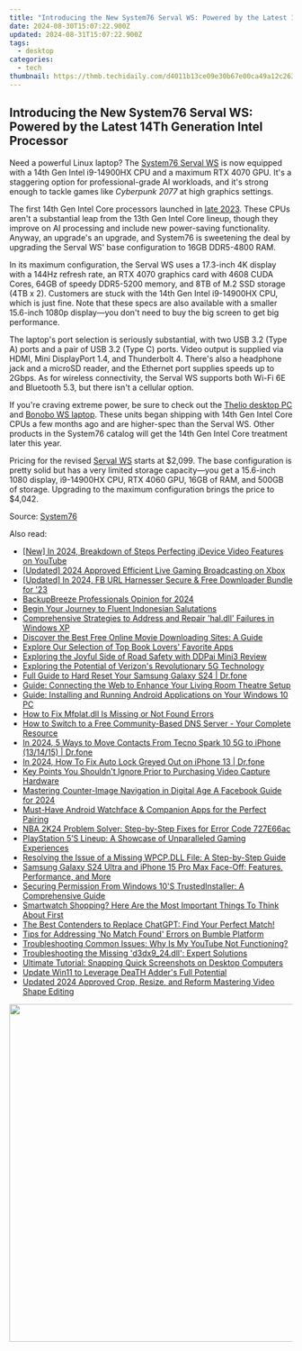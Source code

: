 ```yaml
---
title: "Introducing the New System76 Serval WS: Powered by the Latest 14Th Generation Intel Processor"
date: 2024-08-30T15:07:22.900Z
updated: 2024-08-31T15:07:22.900Z
tags:
  - desktop
categories:
  - tech
thumbnail: https://thmb.techidaily.com/d4011b13ce09e30b67e00ca49a12c263fc568d55d53da9d960e8b4889ca636b6.jpg
---
```


## Introducing the New System76 Serval WS: Powered by the Latest 14Th Generation Intel Processor

Need a powerful Linux laptop? The [System76 Serval WS](https://system76.com/laptops/serval) is now equipped with a 14th Gen Intel i9-14900HX CPU and a maximum RTX 4070 GPU. It's a staggering option for professional-grade AI workloads, and it's strong enough to tackle games like _Cyberpunk 2077_ at high graphics settings.

 The first 14th Gen Intel Core processors launched in [late 2023](https://youtube-web.techidaily.com/xplore-top-12-gear-best-on-the-go-flip-screen-cameras-for-2024/). These CPUs aren't a substantial leap from the 13th Gen Intel Core lineup, though they improve on AI processing and include new power-saving functionality. Anyway, an upgrade's an upgrade, and System76 is sweetening the deal by upgrading the Serval WS' base configuration to 16GB DDR5-4800 RAM.

 In its maximum configuration, the Serval WS uses a 17.3-inch 4K display with a 144Hz refresh rate, an RTX 4070 graphics card with 4608 CUDA Cores, 64GB of speedy DDR5-5200 memory, and 8TB of M.2 SSD storage (4TB x 2). Customers are stuck with the 14th Gen Intel i9-14900HX CPU, which is just fine. Note that these specs are also available with a smaller 15.6-inch 1080p display—you don't need to buy the big screen to get big performance.

 The laptop's port selection is seriously substantial, with two USB 3.2 (Type A) ports and a pair of USB 3.2 (Type C) ports. Video output is supplied via HDMI, Mini DisplayPort 1.4, and Thunderbolt 4\. There's also a headphone jack and a microSD reader, and the Ethernet port supplies speeds up to 2Gbps. As for wireless connectivity, the Serval WS supports both Wi-Fi 6E and Bluetooth 5.3, but there isn't a cellular option.

 If you're craving extreme power, be sure to check out the [Thelio desktop PC](https://sim-unlock.techidaily.com/three-ways-to-sim-unlock-oppo-a78-5g-by-drfone-android/) and [Bonobo WS laptop](https://system76.com/laptops/bonobo). These units began shipping with 14th Gen Intel Core CPUs a few months ago and are higher-spec than the Serval WS. Other products in the System76 catalog will get the 14th Gen Intel Core treatment later this year.

 Pricing for the revised [Serval WS](https://system76.com/laptops/serval) starts at $2,099\. The base configuration is pretty solid but has a very limited storage capacity—you get a 15.6-inch 1080 display, i9-14900HX CPU, RTX 4060 GPU, 16GB of RAM, and 500GB of storage. Upgrading to the maximum configuration brings the price to $4,042.

 Source: [System76](https://blog.system76.com/post/system76-releases-powerful-serval-ws-laptop)

<ins class="adsbygoogle"
     style="display:block"
     data-ad-format="autorelaxed"
     data-ad-client="ca-pub-7571918770474297"
     data-ad-slot="1223367746"></ins>



<ins class="adsbygoogle"
     style="display:block"
     data-ad-client="ca-pub-7571918770474297"
     data-ad-slot="8358498916"
     data-ad-format="auto"
     data-full-width-responsive="true"></ins>

<span class="atpl-alsoreadstyle">Also read:</span>
<div><ul>
<li><a href="https://facebook-record-videos.techidaily.com/new-in-2024-breakdown-of-steps-perfecting-idevice-video-features-on-youtube/"><u>[New] In 2024, Breakdown of Steps  Perfecting iDevice Video Features on YouTube</u></a></li>
<li><a href="https://remote-screen-capture.techidaily.com/updated-2024-approved-efficient-live-gaming-broadcasting-on-xbox/"><u>[Updated] 2024 Approved  Efficient Live Gaming Broadcasting on Xbox</u></a></li>
<li><a href="https://facebook-video-recording.techidaily.com/updated-in-2024-fb-url-harnesser-secure-and-free-downloader-bundle-for-23/"><u>[Updated] In 2024, FB URL Harnesser  Secure & Free Downloader Bundle for '23</u></a></li>
<li><a href="https://video-screen-grab.techidaily.com/backupbreeze-professionals-opinion-for-2024/"><u>BackupBreeze Professionals Opinion for 2024</u></a></li>
<li><a href="https://mondly-stories.techidaily.com/begin-your-journey-to-fluent-indonesian-salutations/"><u>Begin Your Journey to Fluent Indonesian Salutations</u></a></li>
<li><a href="https://techtrends.techidaily.com/comprehensive-strategies-to-address-and-repair-haldll-failures-in-windows-xp/"><u>Comprehensive Strategies to Address and Repair 'hal.dll' Failures in Windows XP</u></a></li>
<li><a href="https://techtrends.techidaily.com/discover-the-best-free-online-movie-downloading-sites-a-guide/"><u>Discover the Best Free Online Movie Downloading Sites: A Guide</u></a></li>
<li><a href="https://techtrends.techidaily.com/explore-our-selection-of-top-book-lovers-favorite-apps/"><u>Explore Our Selection of Top Book Lovers' Favorite Apps</u></a></li>
<li><a href="https://buynow-reviews.techidaily.com/exploring-the-joyful-side-of-road-safety-with-ddpai-mini3-review/"><u>Exploring the Joyful Side of Road Safety with DDPai Mini3 Review</u></a></li>
<li><a href="https://techtrends.techidaily.com/exploring-the-potential-of-verizons-revolutionary-5g-technology/"><u>Exploring the Potential of Verizon's Revolutionary 5G Technology</u></a></li>
<li><a href="https://techidaily.com/full-guide-to-hard-reset-your-samsung-galaxy-s24-drfone-by-drfone-reset-android-reset-android/"><u>Full Guide to Hard Reset Your Samsung Galaxy S24 | Dr.fone</u></a></li>
<li><a href="https://techtrends.techidaily.com/guide-connecting-the-web-to-enhance-your-living-room-theatre-setup/"><u>Guide: Connecting the Web to Enhance Your Living Room Theatre Setup</u></a></li>
<li><a href="https://techtrends.techidaily.com/guide-installing-and-running-android-applications-on-your-windows-10-pc/"><u>Guide: Installing and Running Android Applications on Your Windows 10 PC</u></a></li>
<li><a href="https://techtrends.techidaily.com/how-to-fix-mfplatdll-is-missing-or-not-found-errors/"><u>How to Fix Mfplat.dll Is Missing or Not Found Errors</u></a></li>
<li><a href="https://techtrends.techidaily.com/how-to-switch-to-a-free-community-based-dns-server-your-complete-resource/"><u>How to Switch to a Free Community-Based DNS Server - Your Complete Resource</u></a></li>
<li><a href="https://android-transfer.techidaily.com/in-2024-5-ways-to-move-contacts-from-tecno-spark-10-5g-to-iphone-131415-drfone-by-drfone-transfer-from-android-transfer-from-android/"><u>In 2024, 5 Ways to Move Contacts From Tecno Spark 10 5G to iPhone (13/14/15) | Dr.fone</u></a></li>
<li><a href="https://iphone-unlock.techidaily.com/in-2024-how-to-fix-auto-lock-greyed-out-on-iphone-13-drfone-by-drfone-ios/"><u>In 2024, How To Fix Auto Lock Greyed Out on iPhone 13 | Dr.fone</u></a></li>
<li><a href="https://techtrends.techidaily.com/key-points-you-shouldnt-ignore-prior-to-purchasing-video-capture-hardware/"><u>Key Points You Shouldn't Ignore Prior to Purchasing Video Capture Hardware</u></a></li>
<li><a href="https://facebook-video-files.techidaily.com/mastering-counter-image-navigation-in-digital-age-a-facebook-guide-for-2024/"><u>Mastering Counter-Image Navigation in Digital Age  A Facebook Guide for 2024</u></a></li>
<li><a href="https://techtrends.techidaily.com/must-have-android-watchface-and-companion-apps-for-the-perfect-pairing/"><u>Must-Have Android Watchface & Companion Apps for the Perfect Pairing</u></a></li>
<li><a href="https://win-solutions.techidaily.com/nba-2k24-problem-solver-step-by-step-fixes-for-error-code-727e66ac/"><u>NBA 2K24 Problem Solver: Step-by-Step Fixes for Error Code 727E66ac</u></a></li>
<li><a href="https://techno-recovery.techidaily.com/playstation-5s-lineup-a-showcase-of-unparalleled-gaming-experiences/"><u>PlayStation 5’S Lineup: A Showcase of Unparalleled Gaming Experiences</u></a></li>
<li><a href="https://techtrends.techidaily.com/resolving-the-issue-of-a-missing-wpcpdll-file-a-step-by-step-guide/"><u>Resolving the Issue of a Missing WPCP.DLL File: A Step-by-Step Guide</u></a></li>
<li><a href="https://techtrends.techidaily.com/1722860846308-samsung-galaxy-s24-ultra-and-iphone-15-pro-max-face-off-features-performance-and-more/"><u>Samsung Galaxy S24 Ultra and iPhone 15 Pro Max Face-Off: Features, Performance, and More</u></a></li>
<li><a href="https://techtrends.techidaily.com/securing-permission-from-windows-10s-trustedinstaller-a-comprehensive-guide/"><u>Securing Permission From Windows 10'S TrustedInstaller: A Comprehensive Guide</u></a></li>
<li><a href="https://techtrends.techidaily.com/1722850523129-smartwatch-shopping-here-are-the-most-important-things-to-think-about-first/"><u>Smartwatch Shopping? Here Are the Most Important Things To Think About First</u></a></li>
<li><a href="https://techtrends.techidaily.com/the-best-contenders-to-replace-chatgpt-find-your-perfect-match/"><u>The Best Contenders to Replace ChatGPT: Find Your Perfect Match!</u></a></li>
<li><a href="https://techtrends.techidaily.com/tips-for-addressing-no-match-found-errors-on-bumble-platform/"><u>Tips for Addressing 'No Match Found' Errors on Bumble Platform</u></a></li>
<li><a href="https://techtrends.techidaily.com/troubleshooting-common-issues-why-is-my-youtube-not-functioning/"><u>Troubleshooting Common Issues: Why Is My YouTube Not Functioning?</u></a></li>
<li><a href="https://techtrends.techidaily.com/troubleshooting-the-missing-d3dx924dll-expert-solutions/"><u>Troubleshooting the Missing 'd3dx9_24.dll': Expert Solutions</u></a></li>
<li><a href="https://techtrends.techidaily.com/ultimate-tutorial-snapping-quick-screenshots-on-desktop-computers/"><u>Ultimate Tutorial: Snapping Quick Screenshots on Desktop Computers</u></a></li>
<li><a href="https://driver-error.techidaily.com/update-win11-to-leverage-death-adders-full-potential/"><u>Update Win11 to Leverage DeaTH Adder's Full Potential</u></a></li>
<li><a href="https://video-creation-software.techidaily.com/updated-2024-approved-crop-resize-and-reform-mastering-video-shape-editing/"><u>Updated 2024 Approved Crop, Resize, and Reform Mastering Video Shape Editing</u></a></li>
</ul></div>

<!-- affiliate ads begin -->
<a href="https://turtlebeacheu.sjv.io/c/5597632/1996818/23722" target="_top" id="1996818"><img src="//a.impactradius-go.com/display-ad/23722-1996818" border="0" alt="" width="600" height="600"/></a><img height="0" width="0" src="https://imp.pxf.io/i/5597632/1996818/23722" style="position:absolute;visibility:hidden;" border="0" />
<!-- affiliate ads end -->